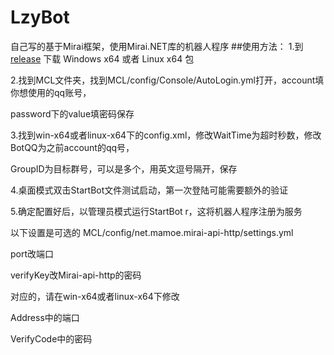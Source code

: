 # LzyBot
自己写的基于Mirai框架，使用Mirai.NET库的机器人程序
##使用方法：
1.到 [release](https://github.com/Liu-Zhiying/LzyBot/releases/tag/release) 下载 Windows x64 或者 Linux x64 包

2.找到MCL文件夹，找到MCL/config/Console/AutoLogin.yml打开，account填你想使用的qq账号，

password下的value填密码保存

3.找到win-x64或者linux-x64下的config.xml，修改WaitTime为超时秒数，修改BotQQ为之前account的qq号，

GroupID为目标群号，可以是多个，用英文逗号隔开，保存

4.桌面模式双击StartBot文件测试启动，第一次登陆可能需要额外的验证

5.确定配置好后，以管理员模式运行StartBot r，这将机器人程序注册为服务

以下设置是可选的
MCL/config/net.mamoe.mirai-api-http/settings.yml

port改端口

verifyKey改Mirai-api-http的密码

对应的，请在win-x64或者linux-x64下修改

Address中的端口

VerifyCode中的密码
